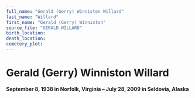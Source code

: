 ```yaml
---
full_name: "Gerald (Gerry) Winniston Willard"
last_name: "Willard"
first_name: "Gerald (Gerry) Winniston"
source_file: "GERALD WILLARD"
birth_location:
death_location:
cemetery_plot: 
---
```

# Gerald (Gerry) Winniston Willard

**September 8, 1938 in Norfolk, Virginia – July 28, 2009 in Seldovia,
Alaska**

